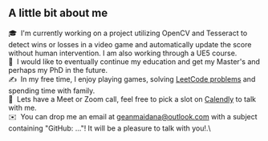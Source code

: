 ## A little bit about me

🎓 &nbsp;I'm currently working on a project utilizing OpenCV and Tesseract to detect wins or losses in a video game and automatically update the score without human intervention. I am also working through a UE5 course. \
🌱 &nbsp;I would like to eventually continue my education and get my Master's and perhaps my PhD in the future.\
✍️ &nbsp;In my free time, I enjoy playing games, solving [LeetCode problems](https://github.com/gcmaidana/LeetCode-Solutions/tree/main) and spending time with family.\
💬 &nbsp;Lets have a Meet or Zoom call, feel free to pick a slot on [Calendly](https://calendly.com/mmphego/30min) to talk with me.\
✉️ &nbsp;You can drop me an email at geanmaidana@outlook.com with a subject containing "GitHub: ..."! It will be a pleasure to talk with you!.\
